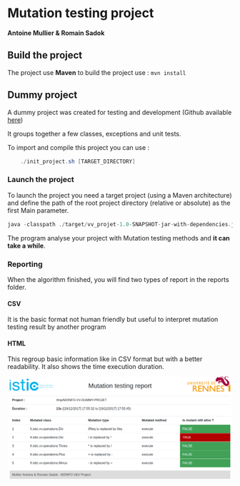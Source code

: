 # Mutation testing project
**Antoine Mullier & Romain Sadok**

## Build the project
The project use **Maven** to build the project use  : <code>mvn install</code>

## Dummy project
A dummy project was created for testing and development (Github available [here](https://github.com/amullier/M2INFO-VV-DUMMY-PROJET))

It groups together a few classes, exceptions and unit tests.

To import and compile this project you can use :
``` java
    ./init_project.sh [TARGET_DIRECTORY]
```

### Launch the project
To launch the project you need a target project (using a Maven architecture) and define the
path of the root project directory (relative or absolute) as the first Main parameter.

``` java
java -classpath ./target/vv_projet-1.0-SNAPSHOT-jar-with-dependencies.jar fr.istic.vv.main.Main [PROJECT_DIRECTORY]
```


The program analyse your project with Mutation testing methods and **it can take a while**.

### Reporting
When the algorithm finished, you will find two types of report in the reports folder.

#### CSV
It is the basic format not human friendly but useful to interpret mutation testing result by another program

#### HTML
This regroup basic information like in CSV format but with a better readability. It also shows the 
time execution duration. 

![](./readme-resources/html-report.png)